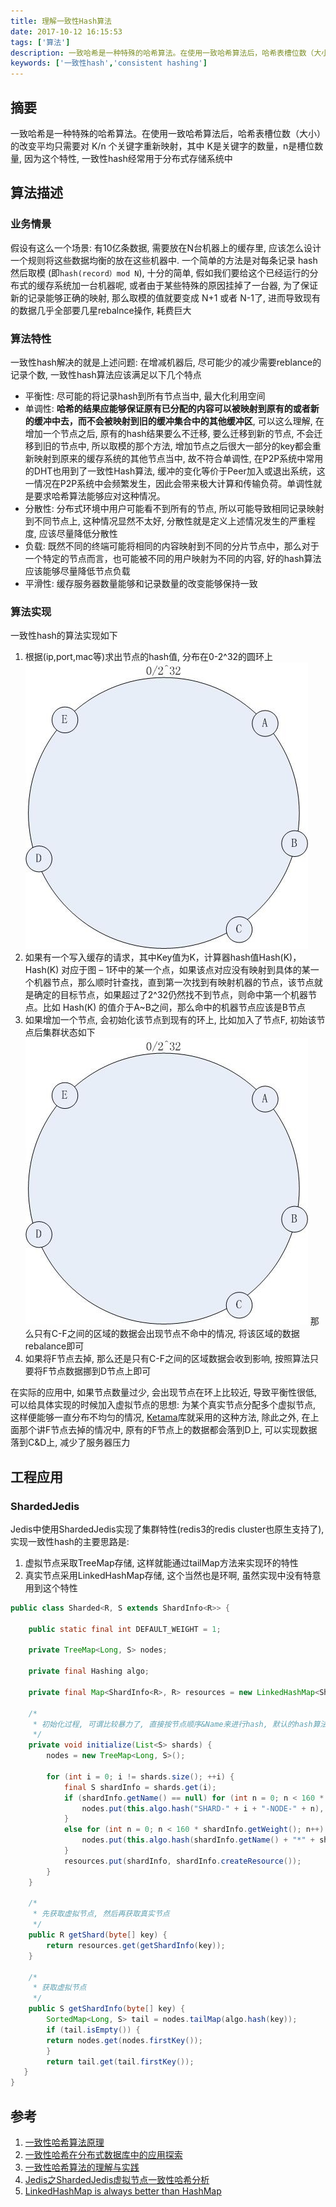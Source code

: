 ```yaml
---
title: 理解一致性Hash算法
date: 2017-10-12 16:15:53
tags: ['算法']
description: 一致哈希是一种特殊的哈希算法。在使用一致哈希算法后，哈希表槽位数（大小）的改变平均只需要对 K/n 个关键字重新映射，其中K是关键字的数量，n是槽位数量
keywords: ['一致性hash','consistent hashing']
---
```


## 摘要

一致哈希是一种特殊的哈希算法。在使用一致哈希算法后，哈希表槽位数（大小）的改变平均只需要对 K/n 个关键字重新映射，其中  K是关键字的数量，n是槽位数量, 因为这个特性, 一致性hash经常用于分布式存储系统中

<!-- more -->
## 算法描述

### 业务情景
假设有这么一个场景: 有10亿条数据, 需要放在N台机器上的缓存里, 应该怎么设计一个规则将这些数据均衡的放在这些机器中. 一个简单的方法是对每条记录 hash 然后取模 (即`hash(record）mod N`), 十分的简单, 假如我们要给这个已经运行的分布式的缓存系统加一台机器呢, 或者由于某些特殊的原因挂掉了一台器, 为了保证新的记录能够正确的映射, 那么取模的值就要变成 N+1 或者 N-1了, 进而导致现有的数据几乎全部要几星rebalnce操作, 耗费巨大

### 算法特性
一致性hash解决的就是上述问题: 在增减机器后, 尽可能少的减少需要reblance的记录个数, 一致性hash算法应该满足以下几个特点

+ 平衡性: 尽可能的将记录hash到所有节点当中, 最大化利用空间
+ 单调性: **哈希的结果应能够保证原有已分配的内容可以被映射到原有的或者新的缓冲中去，而不会被映射到旧的缓冲集合中的其他缓冲区**, 可以这么理解, 在增加一个节点之后, 原有的hash结果要么不迁移, 要么迁移到新的节点, 不会迁移到旧的节点中, 所以取模的那个方法, 增加节点之后很大一部分的key都会重新映射到原来的缓存系统的其他节点当中, 故不符合单调性, 在P2P系统中常用的DHT也用到了一致性Hash算法, 缓冲的变化等价于Peer加入或退出系统，这一情况在P2P系统中会频繁发生，因此会带来极大计算和传输负荷。单调性就是要求哈希算法能够应对这种情况。
+ 分散性: 分布式环境中用户可能看不到所有的节点, 所以可能导致相同记录映射到不同节点上, 这种情况显然不太好, 分散性就是定义上述情况发生的严重程度, 应该尽量降低分散性
+ 负载: 既然不同的终端可能将相同的内容映射到不同的分片节点中，那么对于一个特定的节点而言，也可能被不同的用户映射为不同的内容, 好的hash算法应该能够尽量降低节点负载
+ 平滑性: 缓存服务器数量能够和记录数量的改变能够保持一致

### 算法实现
一致性hash的算法实现如下

1. 根据(ip,port,mac等)求出节点的hash值, 分布在0-2^32的圆环上
![](/image/2017-10/consistent-hash-1.png)
2. 如果有一个写入缓存的请求，其中Key值为K，计算器hash值Hash(K)， Hash(K) 对应于图 – 1环中的某一个点，如果该点对应没有映射到具体的某一个机器节点，那么顺时针查找，直到第一次找到有映射机器的节点，该节点就是确定的目标节点，如果超过了2^32仍然找不到节点，则命中第一个机器节点。比如 Hash(K) 的值介于A~B之间，那么命中的机器节点应该是B节点
3. 如果增加一个节点, 会初始化该节点到现有的环上, 比如加入了节点F, 初始该节点后集群状态如下
![](/image/2017-10/consistent-hash-1.png)
那么只有C-F之间的区域的数据会出现节点不命中的情况, 将该区域的数据rebalance即可
4. 如果将F节点去掉, 那么还是只有C-F之间的区域数据会收到影响, 按照算法只要将F节点数据挪到D节点上即可

在实际的应用中, 如果节点数量过少, 会出现节点在环上比较近, 导致平衡性很低, 可以给具体实现的时候加入虚拟节点的思想: 为某个真实节点分配多个虚拟节点, 这样便能够一直分布不均匀的情况, [Ketama](https://github.com/RJ/ketama)库就采用的这种方法, 除此之外, 在上面那个讲F节点去掉的情况中, 原有的F节点上的数据都会落到D上, 可以实现数据落到C&D上, 减少了服务器压力


## 工程应用

### ShardedJedis

Jedis中使用ShardedJedis实现了集群特性(redis3的redis cluster也原生支持了), 实现一致性hash的主要思路是:

1. 虚拟节点采取TreeMap存储, 这样就能通过tailMap方法来实现环的特性
2. 真实节点采用LinkedHashMap存储, 这个当然也是环啊, 虽然实现中没有特意用到这个特性

```java
public class Sharded<R, S extends ShardInfo<R>> {

    public static final int DEFAULT_WEIGHT = 1;

    private TreeMap<Long, S> nodes;

    private final Hashing algo;

    private final Map<ShardInfo<R>, R> resources = new LinkedHashMap<ShardInfo<R>, R>();

    /*
     * 初始化过程, 可谓比较暴力了, 直接按节点顺序&Name来进行hash, 默认的hash算法是MurmurHash
     */
    private void initialize(List<S> shards) {
        nodes = new TreeMap<Long, S>();

        for (int i = 0; i != shards.size(); ++i) {
            final S shardInfo = shards.get(i);
            if (shardInfo.getName() == null) for (int n = 0; n < 160 * shardInfo.getWeight(); n++) {
                nodes.put(this.algo.hash("SHARD-" + i + "-NODE-" + n), shardInfo);
            }
            else for (int n = 0; n < 160 * shardInfo.getWeight(); n++) {
                nodes.put(this.algo.hash(shardInfo.getName() + "*" + shardInfo.getWeight() + n), shardInfo);
            }
            resources.put(shardInfo, shardInfo.createResource());
        }
    }

    /*
     * 先获取虚拟节点, 然后再获取真实节点
     */
    public R getShard(byte[] key) {
        return resources.get(getShardInfo(key));
    }
    
    /*
     * 获取虚拟节点
     */
    public S getShardInfo(byte[] key) {
        SortedMap<Long, S> tail = nodes.tailMap(algo.hash(key));
        if (tail.isEmpty()) {
        return nodes.get(nodes.firstKey());
        }
        return tail.get(tail.firstKey());
   }
}
```

## 参考

1. [一致性哈希算法原理](http://www.cnblogs.com/lpfuture/p/5796398.html)
2. [一致性哈希在分布式数据库中的应用探索](https://github.com/digoal/blog/blob/master/201607/20160723_03.md)
3. [一致性哈希算法的理解与实践](https://yikun.github.io/2016/06/09/%E4%B8%80%E8%87%B4%E6%80%A7%E5%93%88%E5%B8%8C%E7%AE%97%E6%B3%95%E7%9A%84%E7%90%86%E8%A7%A3%E4%B8%8E%E5%AE%9E%E8%B7%B5/)
4. [Jedis之ShardedJedis虚拟节点一致性哈希分析](http://m635674608.iteye.com/blog/2297632)
5. [LinkedHashMap is always better than HashMap](https://publicobject.com/2016/02/08/linkedhashmap-is-always-better-than-hashmap/)